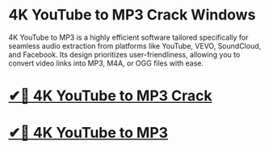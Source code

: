 # 4K YouTube to MP3 Crack Windows

4K YouTube to MP3 is a highly efficient software tailored specifically for seamless audio extraction from platforms like YouTube, VEVO, SoundCloud, and Facebook. Its design prioritizes user-friendliness, allowing you to convert video links into MP3, M4A, or OGG files with ease.

# [✔🎉 4K YouTube to MP3 Crack](https://tinyurl.com/yu8a3nwm)

# [✔🎉 4K YouTube to MP3](https://tinyurl.com/yu8a3nwm)
